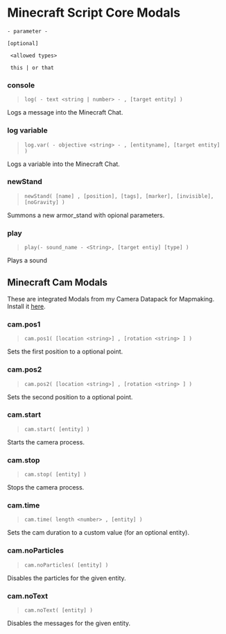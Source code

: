 # Minecraft Script Core Modals
`- parameter -`

` [optional] `

` <allowed types>`

` this | or that`
### console
> `log( - text <string | number> - , [target entity] )`

Logs a message into the Minecraft Chat.

### log variable
> `log.var( - objective <string> - , [entityname], [target entity] )`

Logs a variable into the Minecraft Chat.

### newStand
> `newStand( [name] , [position], [tags], [marker], [invisible], [noGravity] )`

Summons a new armor_stand with opional parameters.

### play
> `play(- sound_name - <String>, [target entiy] [type] )`

Plays a sound
## Minecraft Cam Modals
These are integrated Modals from my Camera Datapack for Mapmaking.
Install it [here](https://github.com/Stevertus/McCam).
### cam.pos1
> `cam.pos1( [location <string>] , [rotation <string> ] )`

Sets the first position to a optional point.
### cam.pos2
> `cam.pos2( [location <string>] , [rotation <string> ] )`

Sets the second position to a optional point.
### cam.start
> `cam.start( [entity] )`

Starts the camera process.
### cam.stop
> `cam.stop( [entity] )`

Stops the camera process.
### cam.time
> `cam.time( length <number> , [entity] )`

Sets the cam duration to a custom value (for an optional entity).
### cam.noParticles
> `cam.noParticles( [entity] )`

Disables the particles for the given entity.

### cam.noText
> `cam.noText( [entity] )`

Disables the messages for the given entity.
